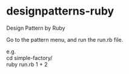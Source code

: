 designpatterns-ruby
===================

Design Pattern by Ruby

Go to the pattern menu, and run the run.rb file.

e.g.        
cd simple-factory/          
ruby run.rb 1 + 2           
